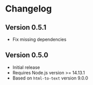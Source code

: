 # Changelog

## Version 0.5.1

- Fix missing dependencies

## Version 0.5.0

- Initial release
- Requires Node.js version >= 14.13.1
- Based on `html-to-text` version 9.0.0
